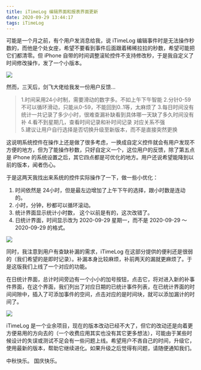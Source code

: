 ```yaml
---
title: iTimeLog 编辑界面和报表界面更新
date: 2020-09-29 13:44:17
tags: iTimeLog
---
```

可能是一个月之前，有个用户发消息给我，说 iTimeLog 编辑事件时是无法操作秒数的，而他是个处女座，希望不要看到事件后面跟着稀稀拉拉的秒数，希望可能把它们都清零。但 iPhone 自带的时间调整滚轮控件不支持修改秒，于是我自定义了时间修改操作，发了一个小版本。

![][image-1]

然而，三天后，剑飞大佬给我发一份用户反馈…

> 1.时间采用24小时制，需要滑动的数字多。不如上午下午智能
> 2.分针0-59不可以循环滑动，只能从0-59，不能回到0..1等，太麻烦了
> 3.每日时间没有统计一共记录了多少小时，很难查漏补缺看到具体哪一天缺了多久时间没有补
> 4.看不到星期几，查看时间记录和补时间记录 对应关系不强  
> 5.建议让用户自行选择是否切换升级至新版本，而不是直接突然更换

这说明系统控件在操作上还是做了很多考虑，一换成自定义控件就会有用户发现不方便的地方，但为了能操作秒数，只好自定义一个，这位用户的反馈，除了第五点是 iPhone 的系统设置之后，其它四点都是可优化的地方。用户还说希望能降到以前的版本，闻者伤心。

于是这两天我找出来系统的控件实际操作了一下，做一些小优化：
1. 时间依然是 24小时，但是最左边增加了上午下午的选择，跟小时数是连动的。
2. 小时，分钟，秒都可以循环滚动。
3. 统计界面显示统计小时数， 这个以前是有的，这次改错了。
4. 日统计界面，时间显示改为 2020-09-29 星期一，而不是 2020-09-29 ～ 2020-09-29 的格式。

![][image-2]

同时，我注意到用户有查缺补漏的需求，iTimeLog 在这部分提供的便利还是很弱的（我们希望的是即时记录）。补漏本身比较麻烦，补前两天的漏就更麻烦了。于是这版我们上线了一个对应的功能。

在日统计界面，总计时间旁边有一个小小的加号按钮，点击它，将对进入新的补事件界面，在这个界面，我们列出了对应日期的已统计事件列表，在已统计界面的时间间隙中，插入了可添加事件的空间，点击对应的是时间块，就可以添加漏计的时间了。

![][image-3]

iTimeLog 是一个业余项目，现在的版本改动已经不大了，但它的改动还是向着更方便易用的方向去的（一个收费应用其实也没有其它更多想法），可能由于某些时候设计的失误或测试不足会有一些问题上线。希望用户不吝自己的时间，升级它，使用最新的版本，帮助它继续进化。如果升级之后觉得有问题，请随便通知我们。

中秋快乐。
国庆快乐。


[image-1]:	/images/2020/time_picker.png
[image-2]:	/images/2020/chart_image.png
[image-3]:	/images/2020/add_event.png